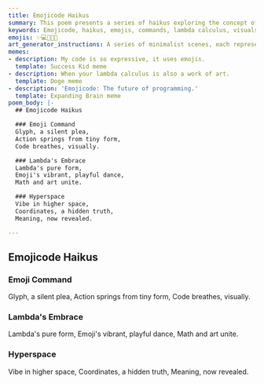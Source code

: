 ```yaml
---
title: Emojicode Haikus
summary: This poem presents a series of haikus exploring the concept of "Emojicode," where emojis act as commands, lambda calculus embraces playful visuals, and hyperspace coordinates reveal hidden meanings, uniting math and art.
keywords: Emojicode, haikus, emojis, commands, lambda calculus, visuals, hyperspace, coordinates, meaning, math, art, glyphs
emojis: ✨💻🔢🌌🎨
art_generator_instructions: A series of minimalist scenes, each representing a haiku. For "Emoji Command," a single, glowing emoji transforming into a complex action or line of code. For "Lambda's Embrace," a stylized lambda symbol intertwined with playful, vibrant emojis, creating a harmonious blend of math and art. For "Hyperspace," a glowing, multi-dimensional grid with emojis subtly marking "coordinates," revealing hidden truths. The overall feeling should be one of playful innovation, intellectual depth, and the unexpected beauty of combining disparate concepts.
memes:
- description: My code is so expressive, it uses emojis.
  template: Success Kid meme
- description: When your lambda calculus is also a work of art.
  template: Doge meme
- description: 'Emojicode: The future of programming.'
  template: Expanding Brain meme
poem_body: |-
  ## Emojicode Haikus

  ### Emoji Command
  Glyph, a silent plea,
  Action springs from tiny form,
  Code breathes, visually.

  ### Lambda's Embrace
  Lambda's pure form,
  Emoji's vibrant, playful dance,
  Math and art unite.

  ### Hyperspace
  Vibe in higher space,
  Coordinates, a hidden truth,
  Meaning, now revealed.

---
```

## Emojicode Haikus

### Emoji Command
Glyph, a silent plea,
Action springs from tiny form,
Code breathes, visually.

### Lambda's Embrace
Lambda's pure form,
Emoji's vibrant, playful dance,
Math and art unite.

### Hyperspace
Vibe in higher space,
Coordinates, a hidden truth,
Meaning, now revealed.